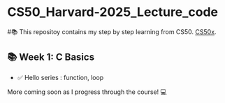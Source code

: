 # CS50_Harvard-2025_Lecture_code

#:books: This repositoy contains my step by step learning from CS50. [CS50x](https://cs50.harvard.edu/x/2025/).

## :books: Week 1: C Basics 
- :white_check_mark: Hello series : function, loop

More coming soon as I progress through the course! :computer:

